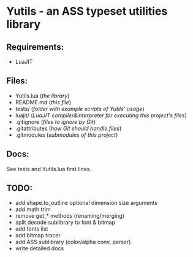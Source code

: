 Yutils - an ASS typeset utilities library
=========================================
Requirements:
-------------
* LuaJIT

Files:
------
* Yutils.lua (*the library*)
* README.md (*this file*)
* tests/ (*folder with example scripts of Yutils' usage*)
* luajit/ (*LuaJIT compiler&interpreter for executing this project's files*)
* .gitignore (*files to ignore by Git*)
* .gitattributes (*how Git should handle files*)
* .gitmodules (*submodules of this project*)

Docs:
-----
See tests and Yutils.lua first lines.

TODO:
-----
* add shape.to_outline optional dimension size arguments
* add math trim
* remove get_* methods (renaming/merging)
* split decode sublibrary to font & bitmap
* add fonts list
* add bitmap tracer
* add ASS sublibrary (color/alpha conv, parser)
* write detailed docs